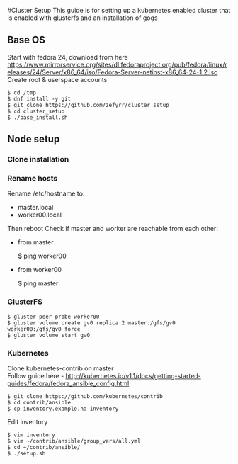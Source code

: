 #Cluster Setup
This guide is for setting up a kubernetes enabled cluster that is enabled with glusterfs and an installation of gogs

## Base OS

Start with fedora 24, download from here https://www.mirrorservice.org/sites/dl.fedoraproject.org/pub/fedora/linux/releases/24/Server/x86_64/iso/Fedora-Server-netinst-x86_64-24-1.2.iso
Create root & userspace accounts

    $ cd /tmp
    $ dnf install -y git
    $ git clone https://github.com/zefyrr/cluster_setup
    $ cd cluster_setup
    $ ./base_install.sh


## Node setup
### Clone installation
### Rename hosts
Rename /etc/hostname to:
* master.local
* worker00.local

Then reboot
Check if master and worker are reachable from each other:
* from master

    $ ping worker00
* from worker00

    $ ping master

### GlusterFS

    $ gluster peer probe worker00
    $ gluster volume create gv0 replica 2 master:/gfs/gv0 worker00:/gfs/gv0 force
    $ gluster volume start gv0

### Kubernetes
Clone kubernetes-contrib on master  
Follow guide here - http://kubernetes.io/v1.1/docs/getting-started-guides/fedora/fedora_ansible_config.html

    $ git clone https://github.com/kubernetes/contrib
    $ cd contrib/ansible
    $ cp inventory.example.ha inventory
    
Edit inventory  

    $ vim inventory
    $ vim ~/contrib/ansible/group_vars/all.yml
    $ cd ~/contrib/ansible/
    $ ./setup.sh
  

